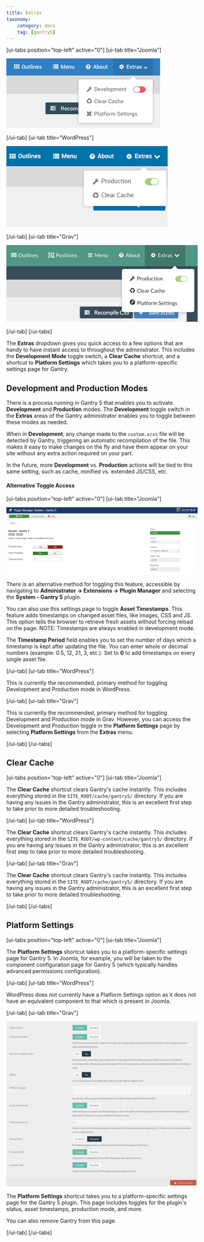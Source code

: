 ```yaml
---
title: Extras
taxonomy:
    category: docs
    tag: [gantry5]
---
```


[ui-tabs position="top-left" active="0"]
[ui-tab title="Joomla"]

![Extras](devprod.png?classes=shadow,border)

[/ui-tab]
[ui-tab title="WordPress"]

![Production](wp_production.png?classes=shadow,border)

[/ui-tab]
[ui-tab title="Grav"]

![Production](grav_production.png?classes=shadow,border)

[/ui-tab]
[/ui-tabs]


The **Extras** dropdown gives you quick access to a few options that are handy to have instant access to throughout the administrator. This includes the **Development Mode** toggle switch, a **Clear Cache** shortcut, and a shortcut to **Platform Settings** which takes you to a platform-specific settings page for Gantry.

## Development and Production Modes

There is a process running in Gantry 5 that enables you to activate **Development** and **Production** modes. The **Development** toggle switch in the **Extras** areas of the Gantry administrator enables you to toggle between these modes as needed.

When in **Development**, any change made to the `custom.scss` file will be detected by Gantry, triggering an automatic recompilation of the file. This makes it easy to make changes on the fly and have them appear on your site without any extra action required on your part.

In the future, more **Development** vs. **Production** actions will be tied to this same setting, such as cache, minified vs. extended JS/CSS, etc.

#### Alternative Toggle Access

[ui-tabs position="top-left" active="0"]
[ui-tab title="Joomla"]

![Production](production.png?classes=shadow,border)

There is an alternative method for toggling this feature, accessible by navigating to **Administrator → Extensions → Plugin Manager** and selecting the **System - Gantry 5** plugin.

You can also use this settings page to toggle **Asset Timestamps**. This feature adds timestamps on changed asset files, like images, CSS and JS. This option tells the browser to retrieve fresh assets without forcing reload on the page. NOTE: Timestamps are always enabled in development mode.

The **Timestamp Period** field enables you to set the number of days which a timestamp is kept after updating the file. You can enter whole or decimal numbers (example: 0.5, 12, 21, 3, etc.). Set to **0** to add timestamps on every single asset file.

[/ui-tab]
[ui-tab title="WordPress"]

This is currently the recommended, primary method for toggling Development and Production mode in WordPress.

[/ui-tab]
[ui-tab title="Grav"]

This is currently the recommended, primary method for toggling Development and Production mode in Grav. However, you can access the Development and Production toggle in the **Platform Settings** page by selecting **Platform Settings** from the **Extras** menu.

[/ui-tab]
[/ui-tabs]

## Clear Cache

[ui-tabs position="top-left" active="0"]
[ui-tab title="Joomla"]

The **Clear Cache** shortcut clears Gantry's cache instantly. This includes everything stored in the `SITE_ROOT/cache/gantry5/` directory. If you are having any issues in the Gantry administrator, this is an excellent first step to take prior to more detailed troubleshooting.

[/ui-tab]
[ui-tab title="WordPress"]

The **Clear Cache** shortcut clears Gantry's cache instantly. This includes everything stored in the `SITE_ROOT/wp-content/cache/gantry5/` directory. If you are having any issues in the Gantry administrator, this is an excellent first step to take prior to more detailed troubleshooting.

[/ui-tab]
[ui-tab title="Grav"]

The **Clear Cache** shortcut clears Gantry's cache instantly. This includes everything stored in the `SITE_ROOT/cache/gantry5/` directory. If you are having any issues in the Gantry administrator, this is an excellent first step to take prior to more detailed troubleshooting.

[/ui-tab]
[/ui-tabs]

## Platform Settings

[ui-tabs position="top-left" active="0"]
[ui-tab title="Joomla"]

The **Platform Settings** shortcut takes you to a platform-specific settings page for Gantry 5. In Joomla, for example, you will be taken to the component configuration page for Gantry 5 (which typically handles advanced permissions configuration).

[/ui-tab]
[ui-tab title="WordPress"]

WordPress does not currently have a Platform Settings option as it does not have an equivalent component to that which is present in Joomla.

[/ui-tab]
[ui-tab title="Grav"]

![Production](grav_platform.png?classes=shadow,border)

The **Platform Settings** shortcut takes you to a platform-specific settings page for the Gantry 5 plugin. This page includes toggles for the plugin's status, asset timestamps, production mode, and more.

You can also remove Gantry from this page.

[/ui-tab]
[/ui-tabs]

